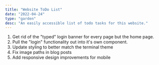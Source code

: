 ```yaml
---
title: "Website ToDo List"
date: "2022-04-24"
type: "garden"
desc: "An easily accessible list of todo tasks for this website."
---
```


1. Get rid of the "typed" login banner for every page but the home page.
2. Pull the "login" functionality out into it's own component.
3. Update styling to better match the terminal theme
4. Fix image paths in blog posts
5. Add responsive design improvements for mobile